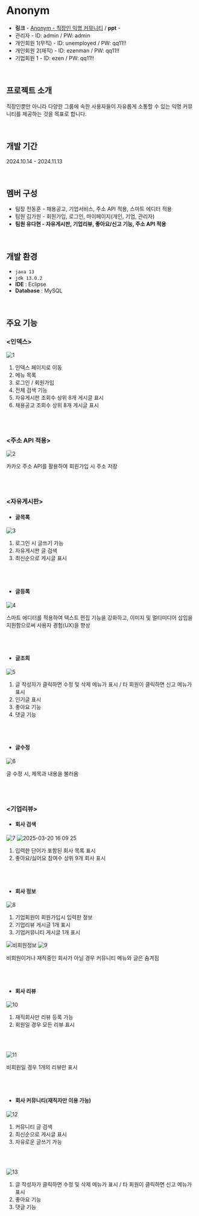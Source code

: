 # Anonym
- **링크** - [Anonym - 직장인 익명 커뮤니티](http://52.79.242.234:8080/Anonym/index.jsp) / **ppt** - 
- 관리자 - ID: admin / PW: admin
- 개인회원 1(무직) - ID: unemployed / PW: qq11!!  
- 개인회원 2(재직) - ID: ezenman / PW: qq11!!
- 기업회원 1 - ID: ezen / PW: qq11!!

<br>

## 프로젝트 소개
직장인뿐만 아니라 다양한 그룹에 속한 사용자들이 자유롭게 소통할 수 있는 익명 커뮤니티를 제공하는 것을 목표로 합니다.

<br>

## 개발 기간
2024.10.14 - 2024.11.13

<br>
  
## 멤버 구성
- 팀장 전동훈 - 채용공고, 기업서비스, 주소 API 적용, 스마트 에디터 적용
- 팀원 김가원 - 회원가입, 로그인, 마이페이지(개인, 기업, 관리자)
- **팀원 유다현 - 자유게시판, 기업리뷰, 좋아요/신고 기능, 주소 API 적용**

<br>

## 개발 환경
- `java 13`
- `jdk 13.0.2`
- **IDE** : Eclipse
- **Database** : MySQL
  
<br>

## 주요 기능

### <인덱스>
![1](https://github.com/user-attachments/assets/364e5ffc-46d8-43cd-819f-33bd8b684404)


1. 인덱스 페이지로 이동
2. 메뉴 목록
3. 로그인 / 회원가입
4. 전체 검색 기능
5. 자유게시판 조회수 상위 8개 게시글 표시
6. 채용공고 조회수 상위 8개 게시글 표시

<br><br>

### <주소 API 적용>
![2](https://github.com/user-attachments/assets/13b99c7e-7e82-4bba-b9aa-34f225fce009)


카카오 주소 API를 활용하여 회원가입 시 주소 저장

<br><br>

### <자유게시판>
- #### 글목록
![3](https://github.com/user-attachments/assets/a400789e-953e-450f-bfd5-c4b9f7288ef9)

1. 로그인 시 글쓰기 가능
2. 자유게시판 글 검색
3. 최신순으로 게시글 표시 

<br><br>

- #### 글등록
![4](https://github.com/user-attachments/assets/87268f96-7c2b-4843-8068-c9aca5b5abcf)

스마트 에디터를 적용하여 텍스트 편집 기능을 강화하고, 이미지 및 멀티미디어 삽입을 지원함으로써 사용자 경험(UX)을 향상

<br><br>

- #### 글조회
![5](https://github.com/user-attachments/assets/b006bacb-3d11-4884-a893-6b26b4ec86da)


1. 글 작성자가 클릭하면 수정 및 삭제 메뉴가 표시 / 타 회원이 클릭하면 신고 메뉴가 표시
2. 인기글 표시
3. 좋아요 기능
4. 댓글 기능

<br><br>

- #### 글수정
![6](https://github.com/user-attachments/assets/e8de5b9b-8b58-4144-895c-5fc264945f15)

글 수정 시, 제목과 내용을 불러옴

<br><br>

### <기업리뷰>
- #### 회사 검색
![7](https://github.com/user-attachments/assets/b1bfa62c-8cd9-4a2d-a990-e83059d9b64e)
![2025-03-20 16 09 25](https://github.com/user-attachments/assets/0b0cefba-183a-4653-877c-e410a898951d)

1. 입력한 단어가 포함된 회사 목록 표시
2. 좋아요/싫어요 참여수 상위 9개 회사 표시 

<br><br>

- #### 회사 정보
![8](https://github.com/user-attachments/assets/35d5620c-8911-4d22-b285-4a275822dd1b)

1. 기업회원이 회원가입시 입력한 정보
2. 기업리뷰 게시글 1개 표시
3. 기업커뮤니티 게시글 1개 표시

![비회원정보](https://github.com/user-attachments/assets/c1c0a3ec-7281-4b80-a298-90ecfc10cc31)
![9](https://github.com/user-attachments/assets/45f26e9b-4ae2-44b9-a1b5-858b50d8cb14)

비회원이거나 재직중인 회사가 아닐 경우 커뮤니티 메뉴와 글은 숨겨짐

<br><br>

- #### 회사 리뷰
![10](https://github.com/user-attachments/assets/f6a24202-bc1b-4bfd-9eea-be926349081b)
1. 재직회사만 리뷰 등록 가능
2. 회원일 경우 모든 리뷰 표시

<br><br>

![11](https://github.com/user-attachments/assets/92b4820d-530f-48e0-ab06-546c55a157cd)

비회원일 경우 1개의 리뷰만 표시

<br><br>

- #### 회사 커뮤니티(재직자만 이용 가능)
![12](https://github.com/user-attachments/assets/4d36e1cd-2892-4b1a-a081-5afe0aec92e4)

1. 커뮤니티 글 검색
2. 최신순으로 게시글 표시
3. 자유로운 글쓰기 가능

<br><br>
   
![13](https://github.com/user-attachments/assets/0013d73e-1c3c-4620-bffc-591fe4292fad)

1. 글 작성자가 클릭하면 수정 및 삭제 메뉴가 표시 / 타 회원이 클릭하면 신고 메뉴가 표시
2. 좋아요 기능
3. 댓글 기능

<br>
